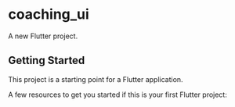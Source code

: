 # coaching_ui

A new Flutter project.

## Getting Started

This project is a starting point for a Flutter application.

A few resources to get you started if this is your first Flutter project:
